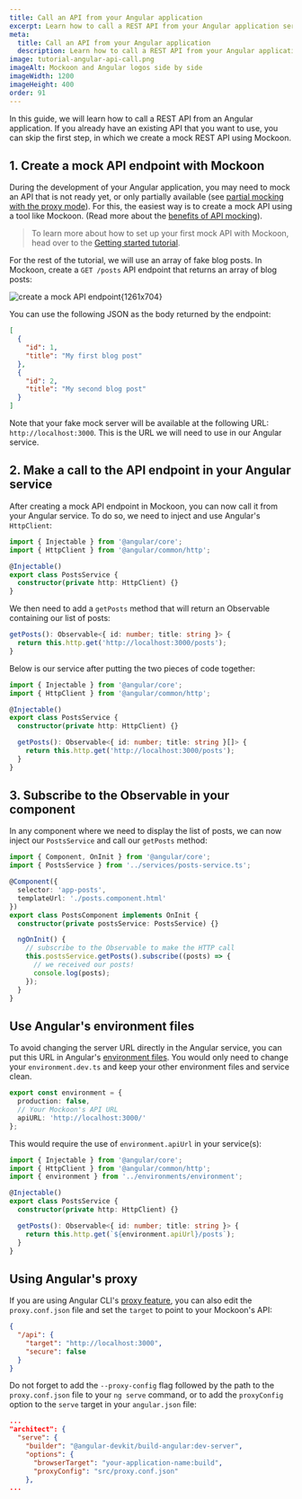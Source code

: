 ```yaml
---
title: Call an API from your Angular application
excerpt: Learn how to call a REST API from your Angular application service and mock it using Mockoon API mocking tools
meta:
  title: Call an API from your Angular application
  description: Learn how to call a REST API from your Angular application service and mock it using Mockoon API mocking tools
image: tutorial-angular-api-call.png
imageAlt: Mockoon and Angular logos side by side
imageWidth: 1200
imageHeight: 400
order: 91
---
```


In this guide, we will learn how to call a REST API from an Angular application. If you already have an existing API that you want to use, you can skip the first step, in which we create a mock REST API using Mockoon.

## 1. Create a mock API endpoint with Mockoon

During the development of your Angular application, you may need to mock an API that is not ready yet, or only partially available (see [partial mocking with the proxy mode](docs:proxy-mode)). For this, the easiest way is to create a mock API using a tool like Mockoon. (Read more about the [benefits of API mocking](/use-cases/)).

> To learn more about how to set up your first mock API with Mockoon, head over to the [Getting started tutorial](tutorials:getting-started).

For the rest of the tutorial, we will use an array of fake blog posts. In Mockoon, create a `GET /posts` API endpoint that returns an array of blog posts:

![create a mock API endpoint{1261x704}](/images/tutorials/blog-posts-mock-endpoint.png)

You can use the following JSON as the body returned by the endpoint:

```json
[
  {
    "id": 1,
    "title": "My first blog post"
  },
  {
    "id": 2,
    "title": "My second blog post"
  }
]
```

Note that your fake mock server will be available at the following URL: `http://localhost:3000`. This is the URL we will need to use in our Angular service.

## 2. Make a call to the API endpoint in your Angular service

After creating a mock API endpoint in Mockoon, you can now call it from your Angular service.
To do so, we need to inject and use Angular's `HttpClient`:

```typescript
import { Injectable } from '@angular/core';
import { HttpClient } from '@angular/common/http';

@Injectable()
export class PostsService {
  constructor(private http: HttpClient) {}
}
```

We then need to add a `getPosts` method that will return an Observable containing our list of posts:

```typescript
getPosts(): Observable<{ id: number; title: string }> {
  return this.http.get('http://localhost:3000/posts');
}
```

Below is our service after putting the two pieces of code together:

```typescript
import { Injectable } from '@angular/core';
import { HttpClient } from '@angular/common/http';

@Injectable()
export class PostsService {
  constructor(private http: HttpClient) {}

  getPosts(): Observable<{ id: number; title: string }[]> {
    return this.http.get('http://localhost:3000/posts');
  }
}
```

## 3. Subscribe to the Observable in your component

In any component where we need to display the list of posts, we can now inject our `PostsService` and call our `getPosts` method:

```typescript
import { Component, OnInit } from '@angular/core';
import { PostsService } from '../services/posts-service.ts';

@Component({
  selector: 'app-posts',
  templateUrl: './posts.component.html'
})
export class PostsComponent implements OnInit {
  constructor(private postsService: PostsService) {}

  ngOnInit() {
    // subscribe to the Observable to make the HTTP call
    this.postsService.getPosts().subscribe((posts) => {
      // we received our posts!
      console.log(posts);
    });
  }
}
```

## Use Angular's environment files

To avoid changing the server URL directly in the Angular service, you can put this URL in Angular's [environment files](https://angular.io/guide/build).
You would only need to change your `environment.dev.ts` and keep your other environment files and service clean.

```typescript
export const environment = {
  production: false,
  // Your Mockoon's API URL
  apiURL: 'http://localhost:3000/'
};
```

This would require the use of `environment.apiUrl` in your service(s):

```typescript
import { Injectable } from '@angular/core';
import { HttpClient } from '@angular/common/http';
import { environment } from '../environments/environment';

@Injectable()
export class PostsService {
  constructor(private http: HttpClient) {}

  getPosts(): Observable<{ id: number; title: string }> {
    return this.http.get(`${environment.apiUrl}/posts`);
  }
}
```

## Using Angular's proxy

If you are using Angular CLI's [proxy feature](https://angular.io/guide/build#proxying-to-a-backend-server), you can also edit the `proxy.conf.json` file and set the `target` to point to your Mockoon's API:

```json
{
  "/api": {
    "target": "http://localhost:3000",
    "secure": false
  }
}
```

Do not forget to add the `--proxy-config` flag followed by the path to the `proxy.conf.json` file to your `ng serve` command, or to add the `proxyConfig` option to the `serve` target in your `angular.json` file:

```json
...
"architect": {
  "serve": {
    "builder": "@angular-devkit/build-angular:dev-server",
    "options": {
      "browserTarget": "your-application-name:build",
      "proxyConfig": "src/proxy.conf.json"
    },
...
```

